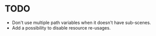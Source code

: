 # TODO

- Don't use multiple path variables when it doesn't have sub-scenes.
- Add a possibility to disable resource re-usages. 
